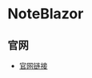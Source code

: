# NoteBlazor
## 官网

+ [官网链接](https://learn.microsoft.com/zh-cn/training/modules/blazor-introduction/3-how-blazor-works)
